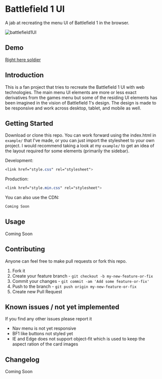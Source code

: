 # Battlefield 1 UI
A jab at recreating the menu UI of Battlefield 1 in the browser.

![battlefield1UI](https://raw.githubusercontent.com/lasseborly/images_rep/master/bf1_menu.gif)

## Demo
[Right here soldier](https://arth101.github.io/BFUI/example)

## Introduction
This is a fan project that tries to recreate the Battlefield 1 UI with web technologies. The main menu UI elements are more or less exact derivatives from the games menu but some of the residing UI elements has been imagined in the vision of Battlefield 1's design. The design is made to be responsive and work across desktop, tablet, and mobile as well.

## Getting Started

Download or clone this repo. You can work forward using the index.html in `example/` that I've made, or you can just import the stylesheet to your own project. I would recommend taking a look at my `example/` to get an idea of the layout required for some elements (primarily the sidebar).

Development:
```css
<link href="style.css" rel="stylesheet">
```
Production:
```css
<link href="style.min.css" rel="stylesheet">
```

You can also use the CDN:
```css
Coming Soon
```

## Usage

Coming Soon

## Contributing
Anyone can feel free to make pull requests or fork this repo.

1. Fork it
2. Create your feature branch - `git checkout -b my-new-feature-or-fix`
3. Commit your changes - `git commit -am 'Add some feature-or-fix'`
4. Push to the branch - `git push origin my-new-feature-or-fix`
5. Create new Pull Request

## Known issues / not yet implemented
If you find any other issues please report it

* Nav menu is not yet responsive
* BF1 like buttons not styled yet
* IE and Edge does not support object-fit which is used to keep the aspect ration of the card images

## Changelog

Coming Soon
